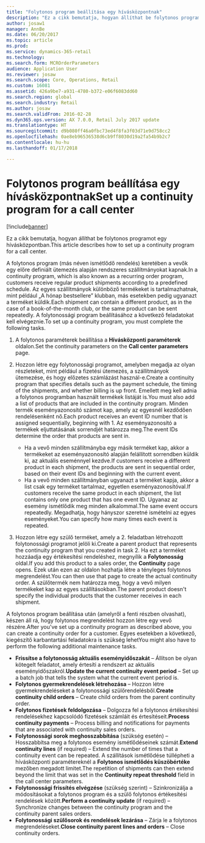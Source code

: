 ```yaml
---
title: "Folytonos program beállítása egy hívásközpontnak"
description: "Ez a cikk bemutatja, hogyan állíthat be folytonos programot egy hívásközpontban."
author: josaw1
manager: AnnBe
ms.date: 06/20/2017
ms.topic: article
ms.prod: 
ms.service: dynamics-365-retail
ms.technology: 
ms.search.form: MCROrderParameters
audience: Application User
ms.reviewer: josaw
ms.search.scope: Core, Operations, Retail
ms.custom: 16081
ms.assetid: 426a9be7-a931-4780-b372-e06f6083dd60
ms.search.region: global
ms.search.industry: Retail
ms.author: josaw
ms.search.validFrom: 2016-02-28
ms.dyn365.ops.version: AX 7.0.0, Retail July 2017 update
ms.translationtype: HT
ms.sourcegitcommit: d9b080ff46a0fbc73ed4f8fa3f03d71e9d758cc2
ms.openlocfilehash: 0ae8eb96536538d6cb9ff8030d19a2fa54b9b2c7
ms.contentlocale: hu-hu
ms.lasthandoff: 01/17/2018

---
```


# <a name="set-up-a-continuity-program-for-a-call-center"></a><span data-ttu-id="f65f2-103">Folytonos program beállítása egy hívásközpontnak</span><span class="sxs-lookup"><span data-stu-id="f65f2-103">Set up a continuity program for a call center</span></span>

[!include[banner](includes/banner.md)]


<span data-ttu-id="f65f2-104">Ez a cikk bemutatja, hogyan állíthat be folytonos programot egy hívásközpontban.</span><span class="sxs-lookup"><span data-stu-id="f65f2-104">This article describes how to set up a continuity program for a call center.</span></span>

<span data-ttu-id="f65f2-105">A folytonos program (más néven ismétlődő rendelés) keretében a vevők egy előre definiált ütemezés alapján rendszeres szállítmányokat kapnak.</span><span class="sxs-lookup"><span data-stu-id="f65f2-105">In a continuity program, which is also known as a recurring order program, customers receive regular product shipments according to a predefined schedule.</span></span> <span data-ttu-id="f65f2-106">Az egyes szállítmányok különböző termékeket is tartalmazhatnak, mint például „A hónap bestsellere” klubban, más esetekben pedig ugyanazt a terméket küldik.</span><span class="sxs-lookup"><span data-stu-id="f65f2-106">Each shipment can contain a different product, as in the case of a book-of-the-month club, or the same product can be sent repeatedly.</span></span> <span data-ttu-id="f65f2-107">A folytonossági program beállításához a következő feladatokat kell elvégeznie.</span><span class="sxs-lookup"><span data-stu-id="f65f2-107">To set up a continuity program, you must complete the following tasks.</span></span>

1.  <span data-ttu-id="f65f2-108">A folytonos paraméterek beállítása a **Hívásközponti paraméterek** oldalon.</span><span class="sxs-lookup"><span data-stu-id="f65f2-108">Set the continuity parameters on the **Call center parameters** page.</span></span>
2.  <span data-ttu-id="f65f2-109">Hozzon létre egy folytonossági programot, amelyben megadja az olyan részleteket, mint például a fizetési ütemezés, a szállítmányok ütemezése, és hogy előzetes számlázást használ-e.</span><span class="sxs-lookup"><span data-stu-id="f65f2-109">Create a continuity program that specifies details such as the payment schedule, the timing of the shipments, and whether billing is up front.</span></span> <span data-ttu-id="f65f2-110">Emellett meg kell adnia a folytonos programban használt termékek listáját is.</span><span class="sxs-lookup"><span data-stu-id="f65f2-110">You must also add a list of products that are included in the continuity program.</span></span> <span data-ttu-id="f65f2-111">Minden termék eseményazonosító számot kap, amely az egyesnél kezdődően rendelésenként nő.</span><span class="sxs-lookup"><span data-stu-id="f65f2-111">Each product receives an event ID number that is assigned sequentially, beginning with 1.</span></span> <span data-ttu-id="f65f2-112">Az eseményazonosító a termékek eljuttatásának sorrendjét határozza meg.</span><span class="sxs-lookup"><span data-stu-id="f65f2-112">The event IDs determine the order that products are sent in.</span></span>
    -   <span data-ttu-id="f65f2-113">Ha a vevő minden szállítmányba egy másik terméket kap, akkor a termékeket az eseményazonosító alapján felállított sorrendben küldik ki, az aktuális eseménnyel kezdve.</span><span class="sxs-lookup"><span data-stu-id="f65f2-113">If customers receive a different product in each shipment, the products are sent in sequential order, based on their event IDs and beginning with the current event.</span></span>
    -   <span data-ttu-id="f65f2-114">Ha a vevő minden szállítmányban ugyanazt a terméket kapja, akkor a list csak egy terméket tartalmaz, egyetlen eseményazonosítóval.</span><span class="sxs-lookup"><span data-stu-id="f65f2-114">If customers receive the same product in each shipment, the list contains only one product that has one event ID.</span></span> <span data-ttu-id="f65f2-115">Ugyanaz az esemény ismétlődik meg minden alkalommal.</span><span class="sxs-lookup"><span data-stu-id="f65f2-115">The same event occurs repeatedly.</span></span> <span data-ttu-id="f65f2-116">Megadhatja, hogy hányszor szeretné ismételni az egyes eseményeket.</span><span class="sxs-lookup"><span data-stu-id="f65f2-116">You can specify how many times each event is repeated.</span></span>

3.  <span data-ttu-id="f65f2-117">Hozzon létre egy szülő terméket, amely a 2. feladatban létrehozott folytonossági programot jelöli ki.</span><span class="sxs-lookup"><span data-stu-id="f65f2-117">Create a parent product that represents the continuity program that you created in task 2.</span></span> <span data-ttu-id="f65f2-118">Ha ezt a terméket hozzáadja egy értékesítési rendeléshez, megnyílik a **Folytonosság** oldal.</span><span class="sxs-lookup"><span data-stu-id="f65f2-118">If you add this product to a sales order, the **Continuity** page opens.</span></span> <span data-ttu-id="f65f2-119">Ezek után ezen az oldalon hozhatja létre a tényleges folytonos megrendelést.</span><span class="sxs-lookup"><span data-stu-id="f65f2-119">You can then use that page to create the actual continuity order.</span></span> <span data-ttu-id="f65f2-120">A szülőtermék nem határozza meg, hogy a vevő milyen termékeket kap az egyes szállításokban.</span><span class="sxs-lookup"><span data-stu-id="f65f2-120">The parent product doesn't specify the individual products that the customer receives in each shipment.</span></span>

<span data-ttu-id="f65f2-121">A folytonos program beállítása után (amelyről a fenti részben olvashat), készen áll rá, hogy folytonos megrendelést hozzon létre egy vevő részére.</span><span class="sxs-lookup"><span data-stu-id="f65f2-121">After you've set up a continuity program as described above, you can create a continuity order for a customer.</span></span> <span data-ttu-id="f65f2-122">Egyes esetekben a következő, kiegészítő karbantartási feladatokra is szükség lehet</span><span class="sxs-lookup"><span data-stu-id="f65f2-122">You might also have to perform the following additional maintenance tasks.</span></span>

-   <span data-ttu-id="f65f2-123">**Frissítse a folytonosság aktuális eseményidőszakát** – Állítson be olyan kötegelt feladatot, amely értesíti a rendszert az aktuális eseményidőszakról.</span><span class="sxs-lookup"><span data-stu-id="f65f2-123">**Update the current continuity event period** – Set up a batch job that tells the system what the current event period is.</span></span>
-   <span data-ttu-id="f65f2-124">**Folytonos gyermekrendelések létrehozása** – Hozzon létre gyermekrendeléseket a folytonossági szülőrendelésből.</span><span class="sxs-lookup"><span data-stu-id="f65f2-124">**Create continuity child orders** – Create child orders from the parent continuity order.</span></span>
-   <span data-ttu-id="f65f2-125">**Folytonos fizetések feldolgozása** – Dolgozza fel a folytonos értékesítési rendelésekhez kapcsolódó fizetések számláit és értesítéseit.</span><span class="sxs-lookup"><span data-stu-id="f65f2-125">**Process continuity payments** – Process billing and notifications for payments that are associated with continuity sales orders.</span></span>
-   <span data-ttu-id="f65f2-126">**Folytonossági sorok meghosszabbítása** (szükség esetén) – Hosszabbítsa meg a folytonos esemény ismétlődéseinek számát.</span><span class="sxs-lookup"><span data-stu-id="f65f2-126">**Extend continuity lines** (if required) – Extend the number of times that a continuity event can be repeated.</span></span> <span data-ttu-id="f65f2-127">A szállítások ismétlődése túllépheti a hívásközponti paramétereknél a **Folytonos ismétlődés küszöbértéke** mezőben megadott limitet.</span><span class="sxs-lookup"><span data-stu-id="f65f2-127">The repetition of shipments can then extend beyond the limit that was set in the **Continuity repeat threshold** field in the call center parameters.</span></span>
-   <span data-ttu-id="f65f2-128">**Folytonossági frissítés elvégzése** (szükség szerint) – Szinkronizálja a módosításokat a folytonos program és a szülő folytonos értékesítési rendelések között.</span><span class="sxs-lookup"><span data-stu-id="f65f2-128">**Perform a continuity update** (if required) – Synchronize changes between the continuity program and the continuity parent sales orders.</span></span>
-   <span data-ttu-id="f65f2-129">**Folytonossági szülősorok és rendelések lezárása** – Zárja le a folytonos megrendeléseket.</span><span class="sxs-lookup"><span data-stu-id="f65f2-129">**Close continuity parent lines and orders** – Close continuity orders.</span></span>





